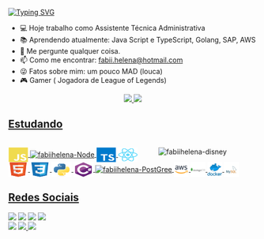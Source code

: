[![Typing SVG](https://readme-typing-svg.herokuapp.com/?color=9370DB&size=20&center=true&vCenter=true&width=1000&lines=Oii,+meu+nome+é+Fabiana+Helena;Sou+formada+em+Analise+e+Desenvolvimento+de+Sistemas;Seja+Bem+Vindo!+💜)](https://git.io/typing-svg)


- 💻 Hoje trabalho como Assistente Técnica Administrativa
- 📚 Aprendendo atualmente: Java Script e TypeScript, Golang, SAP, AWS
- 💬 Me pergunte qualquer coisa.
- 📫 Como me encontrar: fabii.helena@hotmail.com
- 😜 Fatos sobre mim: um pouco MAD (louca)
- 🎮 Gamer ( Jogadora de League of Legends)

 <div align="center">
  <a href="https://github.com/FabiiHelena">
  <img height="160em" src="https://github-readme-stats.vercel.app/api?username=fabiihelena&show_icons=true&theme=tokyonight&include_all_commits=true&count_private=true"/>
  <img height="160em" src="https://github-readme-stats.vercel.app/api/top-langs/?username=fabiihelena&layout=compact&langs_count=7&theme=tokyonight"/>
</div>

## Estudando

<div style="display: inline_block"><br>
  <img align="right"  alt="fabiihelena-disney" src="https://github.com/FabiiHelena/FabiiHelena/assets/94461288/be5162c7-49fb-487e-85a5-35e68046ae6b" width="200px"/>
  <img align="center" alt="fabiihelena-Js" height="30" width="40" src="https://raw.githubusercontent.com/devicons/devicon/master/icons/javascript/javascript-plain.svg">
  <img align="center" alt="fabiihelena-Node" height="30" width="40" src="https://cdn.jsdelivr.net/gh/devicons/devicon/icons/nodejs/nodejs-plain.svg">
  <img align="center" alt="fabiihelena-Ts" height="30" width="40" src="https://raw.githubusercontent.com/devicons/devicon/master/icons/typescript/typescript-plain.svg">
  <img align="center" alt="fabiihelena-React" height="30" width="40" src="https://raw.githubusercontent.com/devicons/devicon/master/icons/react/react-original.svg">
  <img align="center" alt="fabiihelena-HTML" height="30" width="40" src="https://raw.githubusercontent.com/devicons/devicon/master/icons/html5/html5-original.svg">
  <img align="center" alt="fabiihelena-CSS" height="30" width="40" src="https://raw.githubusercontent.com/devicons/devicon/master/icons/css3/css3-original.svg">
  <img align="center" alt="fabiihelena-Python" height="30" width="40" src="https://raw.githubusercontent.com/devicons/devicon/master/icons/python/python-original.svg">
  <img align="center" alt="fabiihelena-Csharp" height="30" width="40" src="https://raw.githubusercontent.com/devicons/devicon/master/icons/csharp/csharp-original.svg">
  <img align="center" alt="fabiihelena-PostGree" height="30" width="40" src="https://cdn.jsdelivr.net/gh/devicons/devicon/icons/postgresql/postgresql-plain-wordmark.svg">
  <img align="center" alt="fabiihelena-AWS" width="30px" src="https://raw.githubusercontent.com/github/explore/fbceb94436312b6dacde68d122a5b9c7d11f9524/topics/aws/aws.png" />
  <img align="center" alt="fabiihelena-MongoDB" width="30px" src="https://raw.githubusercontent.com/github/explore/80688e429a7d4ef2fca1e82350fe8e3517d3494d/topics/mongodb/mongodb.png" />
  <img align="center" alt="fabiihelena-Docker" width="30px" src="https://raw.githubusercontent.com/github/explore/80688e429a7d4ef2fca1e82350fe8e3517d3494d/topics/docker/docker.png" />
  <img align="center" alt="Mysql" width="30px" src="https://raw.githubusercontent.com/github/explore/80688e429a7d4ef2fca1e82350fe8e3517d3494d/topics/mysql/mysql.png" />
</div>
 
 ## Redes Sociais

  <div>
  <a href="https://www.instagram.com/fabiiihelena" target="_blank"><img src="https://img.shields.io/badge/-Instagram-%23E4405F?style=for-the-badge&logo=instagram&logoColor=white" target="_blank"></a>
 	<a href="https://www.twitch.tv/duskscarlet" target="_blank"><img src="https://img.shields.io/badge/Twitch-9146FF?style=for-the-badge&logo=twitch&logoColor=white" target="_blank"></a>
 <a href="https://discord.gg/fabiihelena" target="_blank"><img src="https://img.shields.io/badge/Discord-7289DA?style=for-the-badge&logo=discord&logoColor=white" target="_blank"></a> 
  <a href = "fabiii.helena@gmail.com"><img src="https://img.shields.io/badge/-Gmail-%23333?style=for-the-badge&logo=gmail&logoColor=white" target="_blank"></a>
<br/>
<a href="https://www.linkedin.com/in/fabii-helena" target="_blank"><img src="https://img.shields.io/badge/-LinkedIn-%230077B5?style=for-the-badge&logo=linkedin&logoColor=white" target="_blank"></a>
<a href="https://www.facebook.com/FabiiHelena" target="_blank"><img src="https://img.shields.io/badge/Facebook-1877F2?style=for-the-badge&logo=facebook&logoColor=white">
<a href = "fabiii.helena@hotmail.com"><img src="https://img.shields.io/badge/Microsoft_Outlook-0078D4?style=for-the-badge&logo=microsoft-outlook&logoColor=white">
 
    
  </div>
